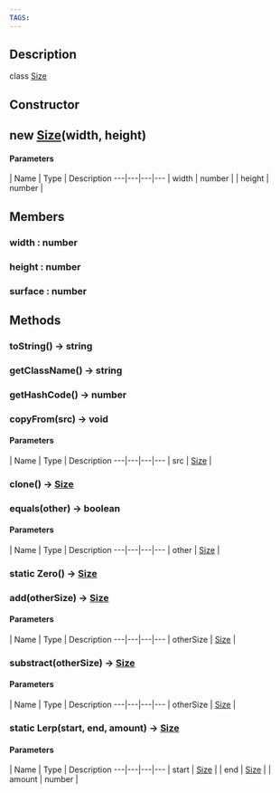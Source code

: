 ```yaml
---
TAGS:
---
```

## Description

class [Size](/classes/2.4/Size)



## Constructor

## new [Size](/classes/2.4/Size)(width, height)



#### Parameters
 | Name | Type | Description
---|---|---|---
 | width | number | 
 | height | number | 
## Members

### width : number



### height : number



### surface : number



## Methods

### toString() &rarr; string


### getClassName() &rarr; string


### getHashCode() &rarr; number


### copyFrom(src) &rarr; void



#### Parameters
 | Name | Type | Description
---|---|---|---
 | src | [Size](/classes/2.4/Size) | 

### clone() &rarr; [Size](/classes/2.4/Size)


### equals(other) &rarr; boolean



#### Parameters
 | Name | Type | Description
---|---|---|---
 | other | [Size](/classes/2.4/Size) | 

### static Zero() &rarr; [Size](/classes/2.4/Size)


### add(otherSize) &rarr; [Size](/classes/2.4/Size)



#### Parameters
 | Name | Type | Description
---|---|---|---
 | otherSize | [Size](/classes/2.4/Size) | 

### substract(otherSize) &rarr; [Size](/classes/2.4/Size)



#### Parameters
 | Name | Type | Description
---|---|---|---
 | otherSize | [Size](/classes/2.4/Size) | 

### static Lerp(start, end, amount) &rarr; [Size](/classes/2.4/Size)



#### Parameters
 | Name | Type | Description
---|---|---|---
 | start | [Size](/classes/2.4/Size) | 
 | end | [Size](/classes/2.4/Size) | 
 | amount | number | 
